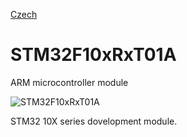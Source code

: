 
[Czech](./README.cs.md)
<!--- module --->
# STM32F10xRxT01A
<!--- Emodule --->

<!--- subtitle --->ARM microcontroller module<!--- Esubtitle --->

![STM32F10xRxT01A](/doc/img/STM32F10xRxT01A_top_big.jpg)

<!--- description --->STM32 10X series dovelopment module. <!--- Edescription --->
            